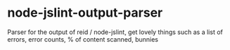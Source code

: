 node-jslint-output-parser
=========================

Parser for the output of reid / node-jslint, get lovely things such as a list of errors, error counts, % of content scanned, bunnies